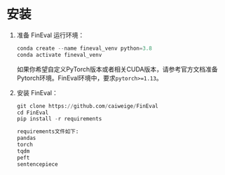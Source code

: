 # 安装

1. 准备 FinEval 运行环境：

    ```python
    conda create --name fineval_venv python=3.8
    conda activate fineval_venv
    ```

    如果你希望自定义PyTorch版本或者相关CUDA版本，请参考官方文档准备Pytorch环境。FinEval环境中，要求`pytorch>=1.13`。

2. 安装 FinEval：

    ```python
    git clone https://github.com/caiweige/FinEval
    cd FinEval
    pip install -r requirements
    
    requirements文件如下:
    pandas
    torch
    tqdm
    peft 
    sentencepiece
    ```
    

